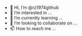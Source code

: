 - 👋 Hi, I’m @rz1974github
- 👀 I’m interested in ...
- 🌱 I’m currently learning ...
- 💞️ I’m looking to collaborate on ...
- 📫 How to reach me ...

<!---
rz1974github/rz1974github is a ✨ special ✨ repository because its `README.md` (this file) appears on your GitHub profile.
You can click the Preview link to take a look at your changes.
--->
